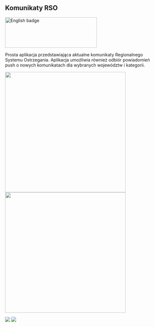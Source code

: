 ﻿## Komunikaty RSO

<a href='//www.microsoft.com/store/apps/9nblggh6jdhg?ocid=badge'>
<img width='300' height='100'  src='https://assets.windowsphone.com/85864462-9c82-451e-9355-a3d5f874397a/English_get-it-from-MS_InvariantCulture_Default.png' 
alt='English badge'/></a>

Prosta aplikacja przedstawiająca aktualne komunikaty Regionalnego Systemu Ostrzegania. Aplikacja umożliwia również odbiór powiadomień push o nowych komunikatach dla wybranych województw i kategorii.

<p>
<img height='394' src='https://store-images.s-microsoft.com/image/apps.13572.13510798886754279.db366648-8fc3-469c-bb1f-528ea7a6228d.db6a38ad-01b0-4483-a3ad-4b5d74b8e808?w=443&h=788&q=60' />
<img height='394' src='https://store-images.s-microsoft.com/image/apps.19833.13510798886754279.7a0a302f-0a19-43e0-8bd1-22937c314b8a.b0fdd8a7-097d-4ad3-8102-237b1307d18a?w=443&h=788&q=60' />
</p>

<p>
<img src='https://store-images.s-microsoft.com/image/apps.27794.13510798886754279.33693aeb-4e16-4685-80b4-932a782db2ab.e275e15c-a9ef-462f-82c4-5f57273525af?w=1399&h=787&q=60' />
<img src='https://store-images.s-microsoft.com/image/apps.41254.13510798886754279.d8a529b6-9db9-4579-8b9a-fa9200db8671.e790ab4d-8a5b-4bd8-b717-f6d73bdfb290?w=1399&h=787&q=60' />
</p>
